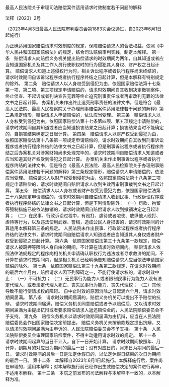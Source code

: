 最高人民法院关于审理司法赔偿案件适用请求时效制度若干问题的解释


法释〔2023〕2号

（2023年4月3日最高人民法院审判委员会第1883次会议通过，自2023年6月1日起施行）

为正确适用国家赔偿请求时效制度的规定，保障赔偿请求人的合法权益，依照《中华人民共和国国家赔偿法》的规定，结合司法赔偿审判实践，制定本解释。
第一条　赔偿请求人向赔偿义务机关提出赔偿请求的时效期间为两年，自其知道或者应当知道国家机关及其工作人员行使职权时的行为侵犯其人身权、财产权之日起计算。
赔偿请求人知道上述侵权行为时，相关诉讼程序或者执行程序尚未终结的，请求时效期间自该诉讼程序或者执行程序终结之日起计算，但是本解释有特别规定的除外。
第二条　赔偿请求人以人身权受到侵犯为由，依照国家赔偿法第十七条第一项、第二项、第三项规定申请赔偿的，请求时效期间自其收到决定撤销案件、终止侦查、不起诉或者判决宣告无罪等终止追究刑事责任或者再审改判无罪的法律文书之日起计算。
办案机关未作出终止追究刑事责任的法律文书，但是符合《最高人民法院、最高人民检察院关于办理刑事赔偿案件适用法律若干问题的解释》第二条规定情形，赔偿请求人申请赔偿的，依法应当受理。
第三条　赔偿请求人以人身权受到侵犯为由，依照国家赔偿法第十七条第四项、第五项规定申请赔偿的，请求时效期间自其知道或者应当知道损害结果之日起计算；损害结果当时不能确定的，自损害结果确定之日起计算。
第四条　赔偿请求人以财产权受到侵犯为由，依照国家赔偿法第十八条第一项规定申请赔偿的，请求时效期间自其收到刑事诉讼程序或者执行程序终结的法律文书之日起计算，但是刑事诉讼程序或者执行程序终结之后办案机关对涉案财物尚未处理完毕的，请求时效期间自赔偿请求人知道或者应当知道其财产权受到侵犯之日起计算。
办案机关未作出刑事诉讼程序或者执行程序终结的法律文书，但是符合《最高人民法院、最高人民检察院关于办理刑事赔偿案件适用法律若干问题的解释》第三条规定情形，赔偿请求人申请赔偿的，依法应当受理。
赔偿请求人以财产权受到侵犯为由，依照国家赔偿法第十八条第二项规定申请赔偿的，请求时效期间自赔偿请求人收到生效再审刑事裁判文书之日起计算。
第五条　赔偿请求人以人身权或者财产权受到侵犯为由，依照国家赔偿法第三十八条规定申请赔偿的，请求时效期间自赔偿请求人收到民事、行政诉讼程序或者执行程序终结的法律文书之日起计算，但是下列情形除外：
（一）罚款、拘留等强制措施已被依法撤销的，请求时效期间自赔偿请求人收到撤销决定之日起计算；
（二）在民事、行政诉讼过程中，有殴打、虐待或者唆使、放纵他人殴打、虐待等行为，以及违法使用武器、警械，造成公民人身损害的，请求时效期间的计算适用本解释第三条的规定。
人民法院未作出民事、行政诉讼程序或者执行程序终结的法律文书，请求时效期间自赔偿请求人知道或者应当知道其人身权或者财产权受到侵犯之日起计算。
第六条　依照国家赔偿法第三十九条第一款规定，赔偿请求人被羁押等限制人身自由的期间，不计算在请求时效期间内。
赔偿请求人依照法律法规规定的程序向相关机关申请确认职权行为违法或者寻求救济的期间，不计算在请求时效期间内，但是相关机关已经明确告知赔偿请求人应当依法申请国家赔偿的除外。
第七条　依照国家赔偿法第三十九条第二款规定，在请求时效期间的最后六个月内，赔偿请求人因下列障碍之一，不能行使请求权的，请求时效中止：
（一）不可抗力；
（二）无民事行为能力人或者限制民事行为能力人没有法定代理人，或者法定代理人死亡、丧失民事行为能力、丧失代理权；
（三）其他导致不能行使请求权的障碍。
自中止时效的原因消除之日起满六个月，请求时效期间届满。
第八条　请求时效期间届满的，赔偿义务机关可以提出不予赔偿的抗辩。
请求时效期间届满，赔偿义务机关同意赔偿或者予以赔偿后，又以请求时效期间届满为由提出抗辩或者要求赔偿请求人返还赔偿金的，人民法院赔偿委员会不予支持。
第九条　赔偿义务机关以请求时效期间届满为由抗辩，应当在人民法院赔偿委员会作出国家赔偿决定前提出。
赔偿义务机关未按前款规定提出抗辩，又以请求时效期间届满为由申诉的，人民法院赔偿委员会不予支持。
第十条　人民法院赔偿委员会审理国家赔偿案件，不得主动适用请求时效的规定。
第十一条　请求时效期间起算的当日不计入，自下一日开始计算。
请求时效期间按照年、月计算，到期月的对应日为期间的最后一日；没有对应日的，月末日为期间的最后一日。
请求时效期间的最后一日是法定休假日的，以法定休假日结束的次日为期间的最后一日。
第十二条　本解释自2023年6月1日起施行。本解释施行后，案件尚在审理的，适用本解释；对本解释施行前已经作出生效赔偿决定的案件进行再审，不适用本解释。
第十三条　本院之前发布的司法解释与本解释不一致的，以本解释为准。